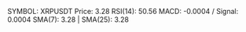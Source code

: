 SYMBOL: XRPUSDT
Price: 3.28
RSI(14): 50.56
MACD: -0.0004 / Signal: 0.0004
SMA(7): 3.28 | SMA(25): 3.28
